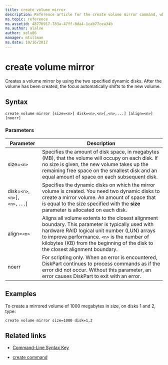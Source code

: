 ```yaml
---
title: create volume mirror
description: Reference article for the create volume mirror command, which creates a volume mirror by using the two specified dynamic disks.
ms.topic: reference
ms.assetid: 48776917-783a-47ff-8da4-1cab77cea34b
ms.author: alalve
author: xelu86
manager: mtillman
ms.date: 10/16/2017
---
```

# create volume mirror



Creates a volume mirror by using the two specified dynamic disks. After the volume has been created, the focus automatically shifts to the new volume.

## Syntax

```
create volume mirror [size=<n>] disk=<n>,<n>[,<n>,...] [align=<n>] [noerr]
```

### Parameters

| Parameter | Description |
| --------- | ----------- |
| size=`<n>` | Specifies the amount of disk space, in megabytes (MB), that the volume will occupy on each disk. If no size is given, the new volume takes up the remaining free space on the smallest disk and an equal amount of space on each subsequent disk. |
| disk=`<n>`,`<n>`[`,<n>,...`] | Specifies the dynamic disks on which the mirror volume is created. You need two dynamic disks to create a mirror volume. An amount of space that is equal to the size specified with the **size** parameter is allocated on each disk. |
| align=`<n>` | Aligns all volume extents to the closest alignment boundary. This parameter is typically used with hardware RAID logical unit number (LUN) arrays to improve performance. `<n>` is the number of kilobytes (KB) from the beginning of the disk to the closest alignment boundary. |
| noerr | For scripting only. When an error is encountered, DiskPart continues to process commands as if the error did not occur. Without this parameter, an error causes DiskPart to exit with an error. |

## Examples

To create a mirrored volume of 1000 megabytes in size, on disks 1 and 2, type:

```
create volume mirror size=1000 disk=1,2
```

## Related links

- [Command-Line Syntax Key](command-line-syntax-key.md)

- [create command](create.md)
